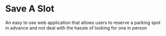 # Save A Slot

An easy to use web application that allows users to reserve a parking spot in advance and not deal with the hassle of looking for one in person
